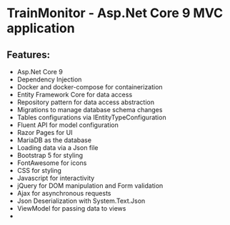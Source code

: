 # TrainMonitor - Asp.Net Core 9 MVC application

## Features:

- Asp.Net Core 9
- Dependency Injection
- Docker and docker-compose for containerization
- Entity Framework Core for data access
- Repository pattern for data access abstraction
- Migrations to manage database schema changes
- Tables configurations via IEntityTypeConfiguration
- Fluent API for model configuration
- Razor Pages for UI
- MariaDB as the database
- Loading data via a Json file
- Bootstrap 5 for styling
- FontAwesome for icons
- CSS for styling
- Javascript for interactivity
- jQuery for DOM manipulation and Form validation
- Ajax for asynchronous requests
- Json Deserialization with System.Text.Json
- ViewModel for passing data to views
- 
